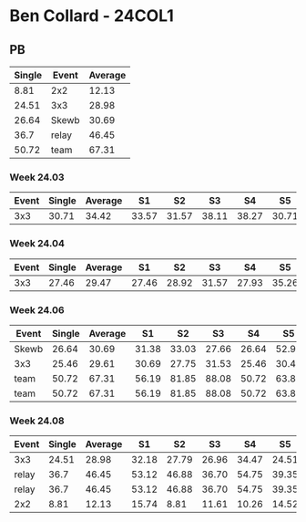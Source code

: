 # Ben Collard - 24COL1

## PB
|Single|Event|Average|
|----|----|----|
|8.81|2x2|12.13|
|24.51|3x3|28.98|
|26.64|Skewb|30.69|
|36.7|relay|46.45|
|50.72|team|67.31|
### Week 24.03
|Event|Single|Average|S1|S2|S3|S4|S5|
|-----|-------|------|--|--|--|--|--|
|3x3|30.71|34.42|33.57|31.57|38.11|38.27|30.71|
### Week 24.04
|Event|Single|Average|S1|S2|S3|S4|S5|
|-----|-------|------|--|--|--|--|--|
|3x3|27.46|29.47|27.46|28.92|31.57|27.93|35.26|
### Week 24.06
|Event|Single|Average|S1|S2|S3|S4|S5|
|-----|-------|------|--|--|--|--|--|
|Skewb|26.64|30.69|31.38|33.03|27.66|26.64|52.91|
|3x3|25.46|29.61|30.69|27.75|31.53|25.46|30.40|
|team|50.72|67.31|56.19|81.85|88.08|50.72|63.88|
|team|50.72|67.31|56.19|81.85|88.08|50.72|63.88|
### Week 24.08
|Event|Single|Average|S1|S2|S3|S4|S5|
|-----|-------|------|--|--|--|--|--|
|3x3|24.51|28.98|32.18|27.79|26.96|34.47|24.51|
|relay|36.7|46.45|53.12|46.88|36.70|54.75|39.35|
|relay|36.7|46.45|53.12|46.88|36.70|54.75|39.35|
|2x2|8.81|12.13|15.74|8.81|11.61|10.26|14.52|

